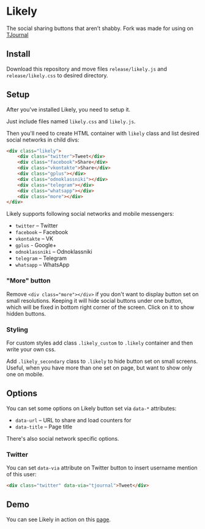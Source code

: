 # Likely

The social sharing buttons that aren’t shabby.
Fork was made for using on [TJournal](https://tjournal.ru)

## Install

Download this repository and move files `release/likely.js` and 
`release/likely.css` to desired directory.

## Setup

After you've installed Likely, you need to setup it.

Just include files named `likely.css` and `likely.js`.

Then you'll need to create HTML container with `likely` class and list desired 
social networks in child divs:

```html
<div class="likely">
    <div class="twitter">Tweet</div>
    <div class="facebook">Share</div>
    <div class="vkontakte">Share</div>
    <div class="gplus"></div>
    <div class="odnoklassniki"></div>
    <div class="telegram"></div>
    <div class="whatsapp"></div>
    <div class="more"></div>
</div>
```

Likely supports following social networks and mobile messengers:

* `twitter` – Twitter
* `facebook` – Facebook
* `vkontakte` – VK
* `gplus` - Google+
* `odnoklassniki` – Odnoklassniki
* `telegram` – Telegram
* `whatsapp` – WhatsApp

### "More" button

Remove `<div class="more"></div>` if you don't want to display button set on small resolutions.
Keeping it will hide social buttons under one button, which will be fixed in bottom right corner of the screen. Click on it to show hidden buttons.

### Styling
For custom styles add class `.likely_custom` to `.likely` container and then write your own css.

Add `.likely_secondary` class to `.likely` to hide button set on small screens. Useful, when you have more than one set on page, but want to show only one on mobile.

## Options

You can set some options on Likely button set via `data-*` attributes:

* `data-url` – URL to share and load counters for
* `data-title` – Page title

There's also social network specific options.

### Twitter

You can set `data-via` attribute on Twitter button to insert username mention 
of this user:

```html
<div class="twitter" data-via="tjournal">Tweet</div>
```

## Demo

You can see Likely in action on this [page](http://valerypatorius.github.io/Likely/).
